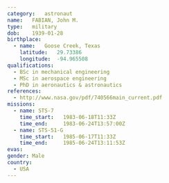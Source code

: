 ```yaml
---
category:	astronaut
name:	FABIAN, John M.
type:	military
dob:	1939-01-28
birthplace:
  - name:	Goose Creek, Texas
    latitude:	29.73386
    longitude:	-94.965508
qualifications:
  - BSc in mechanical engineering
  - MSc in aerospace engineering
  - PhD in aeronautics & astronautics
references:
  - http://www.nasa.gov/pdf/740566main_current.pdf
missions:
  - name: STS-7
    time_start:   1983-06-18T11:33Z
    time_end:     1983-06-24T13:57:00Z
  - name: STS-51-G
    time_start:   1985-06-17T11:33Z
    time_end:     1985-06-24T13:11:53Z
evas:
gender:	Male
country:
  - USA
---
```

